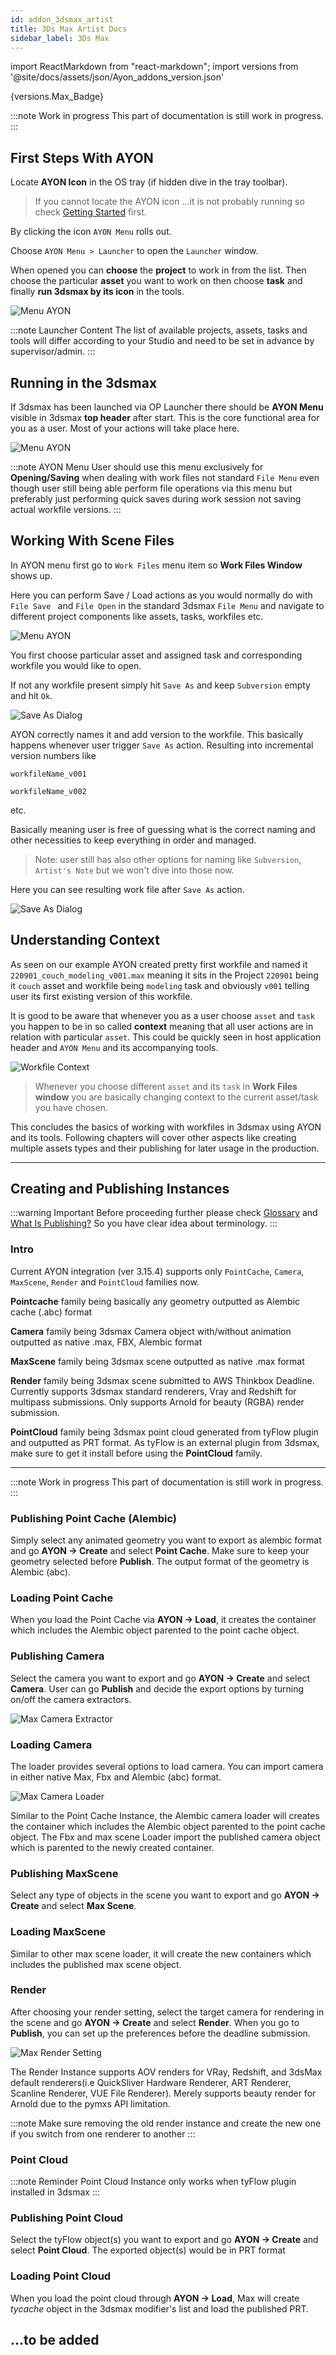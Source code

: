 ```yaml
---
id: addon_3dsmax_artist
title: 3Ds Max Artist Docs
sidebar_label: 3Ds Max
---
```


import ReactMarkdown from "react-markdown";
import versions from '@site/docs/assets/json/Ayon_addons_version.json'

<ReactMarkdown>
{versions.Max_Badge}
</ReactMarkdown>

:::note Work in progress
This part of documentation is still work in progress.
:::

<!-- ## AYON Global Tools

-   [Work Files](artist_tools_workfiles)
-   [Create](artist_tools_creator)
-   [Load](artist_tools_loader)
-   [Manage (Inventory)](artist_tools_inventory)
-   [Publish](artist_tools_publisher)
-   [Library Loader](artist_tools_library_loader)
-->


## First Steps With AYON

Locate **AYON Icon** in the OS tray (if hidden dive in the tray toolbar).

> If you cannot locate the AYON icon ...it is not probably running so check [Getting Started](artist_getting_started.md) first.

By clicking the icon  ```AYON Menu``` rolls out.

Choose ```AYON Menu > Launcher``` to open the ```Launcher``` window.

When opened you can **choose** the **project** to work in from the list. Then choose the particular **asset** you want to work on then choose **task**
and finally **run 3dsmax by its icon** in the tools.

![Menu AYON](assets/3dsmax_tray_OP.png)

:::note Launcher Content
The list of available projects, assets, tasks and tools will differ according to your Studio and need to be set in advance by supervisor/admin.
:::

## Running in the 3dsmax

If 3dsmax has been launched via OP Launcher there should be **AYON Menu** visible in 3dsmax **top header** after start.
This is the core functional area for you as a user. Most of your actions will take place here.

![Menu AYON](assets/3dsmax_menu_first_OP.png)

:::note AYON Menu
User should use this menu exclusively for **Opening/Saving** when dealing with work files not standard ```File Menu``` even though user still being able perform file operations via this menu but preferably just performing quick saves during work session not saving actual workfile versions.
:::

## Working With Scene Files

In AYON menu first go to ```Work Files``` menu item so **Work Files  Window** shows up.

 Here you can perform Save / Load actions as you would normally do with ```File Save ``` and ```File Open``` in the standard 3dsmax ```File Menu``` and navigate to different project components like assets, tasks, workfiles etc.


![Menu AYON](assets/3dsmax_menu_OP.png)

You first choose particular asset and assigned task and corresponding workfile you would like to open.

If not any workfile present simply hit ```Save As``` and keep ```Subversion``` empty and hit ```Ok```.

![Save As Dialog](assets/3dsmax_SavingFirstFile_OP.png)

AYON correctly names it and add version to the workfile. This basically happens whenever user trigger ```Save As``` action. Resulting into incremental version numbers like

```workfileName_v001```

```workfileName_v002```

 etc.

Basically meaning user is free of guessing what is the correct naming and other necessities to keep everything in order and managed.

> Note: user still has also other options for naming like ```Subversion```, ```Artist's Note``` but we won't dive into those now.

Here you can see resulting work file after ```Save As``` action.

![Save As Dialog](assets/3dsmax_SavingFirstFile2_OP.png)

## Understanding Context

As seen on our example AYON created pretty first workfile and named it ```220901_couch_modeling_v001.max``` meaning it sits in the Project ```220901``` being it ```couch``` asset and workfile being ```modeling``` task and obviously ```v001``` telling user its first existing version of this workfile.

It is good to be aware that whenever you as a user choose ```asset``` and ```task``` you happen to be in so called **context** meaning that all user actions are in relation with particular ```asset```. This could be quickly seen in host application header and ```AYON Menu``` and its accompanying tools.

![Workfile Context](assets/3dsmax_context.png)

> Whenever you choose different ```asset``` and its ```task``` in **Work Files window** you are basically changing context to the current asset/task you have chosen.


This concludes the basics of working with workfiles in 3dsmax using AYON and its tools. Following chapters will cover other aspects like creating multiple assets types and their publishing for later usage in the production.

---

## Creating and Publishing Instances

:::warning Important
Before proceeding further please check [Glossary](artist_concepts.md) and [What Is Publishing?](artist_publish.md) So you have clear idea about terminology.
:::


### Intro

Current AYON integration (ver 3.15.4) supports only ```PointCache```, ```Camera```, ```MaxScene```,  ```Render``` and  ```PointCloud``` families now.

**Pointcache** family being basically any geometry outputted as Alembic cache (.abc) format

**Camera** family being 3dsmax Camera object with/without animation outputted as native .max, FBX, Alembic format

**MaxScene** family being 3dsmax scene outputted as native .max format

**Render** family being 3dsmax scene submitted to AWS Thinkbox Deadline. Currently supports 3dsmax standard renderers, Vray and Redshift for multipass submissions. Only supports Arnold for beauty (RGBA) render submission.

**PointCloud** family being 3dsmax point cloud generated from tyFlow plugin and outputted as PRT format. As tyFlow is an external plugin from 3dsmax, make sure to get it install before using the **PointCloud** family.

---

:::note Work in progress
This part of documentation is still work in progress.
:::

### Publishing Point Cache (Alembic)

Simply select any animated geometry you want to export as alembic format and go **AYON -> Create** and select **Point Cache**. Make sure to keep your geometry selected before **Publish**. The output format of the geometry is Alembic (abc).

### Loading Point Cache

When you load the Point Cache via **AYON -> Load**, it creates the container which includes the Alembic object parented to the point cache object.
### Publishing Camera

Select the camera you want to export and go **AYON -> Create** and select **Camera**.
User can go **Publish** and decide the export options by turning on/off the camera extractors.

![Max Camera Extractor](assets/3dsmax_camera_extractors.png)

### Loading Camera

The loader provides several options to load camera. You can import camera in either native Max, Fbx and Alembic (abc) format.

![Max Camera Loader](assets/3dsmax_camera_loaders.png)

Similar to the Point Cache Instance, the Alembic camera loader will creates the container which includes the Alembic object parented to the point cache object.
The Fbx and max scene Loader import the published camera object which is parented to the newly created container.

### Publishing MaxScene

Select any type of objects in the scene you want to export and go **AYON -> Create** and select **Max Scene**.

### Loading MaxScene

Similar to other max scene loader, it will create the new containers which includes the published max scene object.
### Render

After choosing your render setting, select the target camera for rendering in the scene and go **AYON -> Create** and select **Render**.
When you go to **Publish**, you can set up the preferences before the deadline submission.

![Max Render Setting](assets/3dsmax_deadline_render_settings.png)

The Render Instance supports AOV renders for VRay, Redshift, and 3dsMax default renderers(i.e QuickSliver Hardware Renderer, ART Renderer, Scanline Renderer, VUE File Renderer). Merely supports beauty render for Arnold due to the pymxs API limitation.

:::note
Make sure removing the old render instance and create the new one if you switch from one renderer to another
:::

### Point Cloud

:::note Reminder
Point Cloud Instance only works when tyFlow plugin installed in 3dsmax
:::
### Publishing Point Cloud
Select the tyFlow object(s) you want to export and go **AYON -> Create** and select **Point Cloud**. The exported object(s) would be in PRT format

### Loading Point Cloud
When you load the point cloud through **AYON -> Load**, Max will create *tycache* object in the 3dsmax modifier's list and load the published PRT.

## ...to be added
